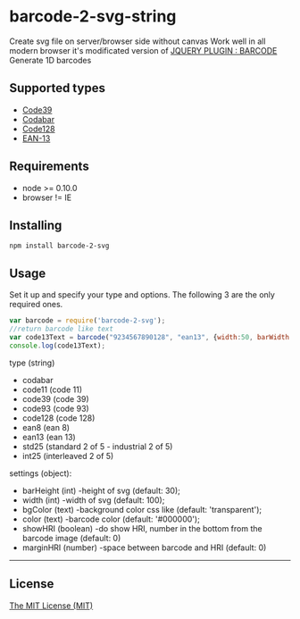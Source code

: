 # barcode-2-svg-string

Create svg file on server/browser side without canvas
Work well in all modern browser
it's modificated version of [JQUERY PLUGIN : BARCODE](http://barcode-coder.com/en/barcode-jquery-plugin-201.html)
Generate 1D barcodes

## Supported types

* [Code39](http://en.wikipedia.org/wiki/Code39)
* [Codabar](http://en.wikipedia.org/wiki/Codabar)
* [Code128](http://en.wikipedia.org/wiki/Code128)
* [EAN-13](http://en.wikipedia.org/wiki/EAN)

## Requirements

- node >= 0.10.0
- browser != IE

## Installing

	npm install barcode-2-svg

## Usage

Set it up and specify your type and options. The following 3 are the only
required ones.

```javascript
var barcode = require('barcode-2-svg');
//return barcode like text
var code13Text = barcode("9234567890128", "ean13", {width:50, barWidth:1, barHeight:50});
console.log(code13Text);
```
type (string)

- codabar
- code11 (code 11)
- code39 (code 39)
- code93 (code 93)
- code128 (code 128)
- ean8 (ean 8)
- ean13 (ean 13)
- std25 (standard 2 of 5 - industrial 2 of 5)
- int25 (interleaved 2 of 5)

settings (object):
 - barHeight (int) -height of svg (default: 30);
 - width (int) -width of svg (default: 100);
 - bgColor (text) -background color css like (default: 'transparent');
 - color (text) -barcode color (default: '#000000');
 - showHRI (boolean) -do show HRI, number in the bottom from the barcode image (default: 0)
 - marginHRI (number) -space between barcode and HRI (default: 0)

----------


## License

[The MIT License (MIT)](http://opensource.org/licenses/mit-license.php)